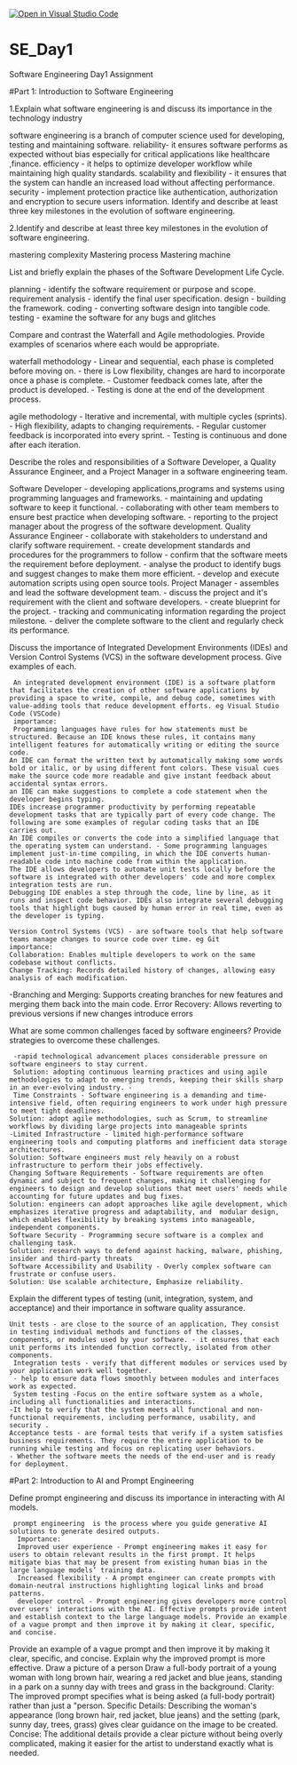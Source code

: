 [![Open in Visual Studio Code](https://classroom.github.com/assets/open-in-vscode-2e0aaae1b6195c2367325f4f02e2d04e9abb55f0b24a779b69b11b9e10269abc.svg)](https://classroom.github.com/online_ide?assignment_repo_id=18671086&assignment_repo_type=AssignmentRepo)
# SE_Day1
Software Engineering Day1 Assignment

#Part 1: Introduction to Software Engineering

1.Explain what software engineering is and discuss its importance in the technology industry

software engineering is a branch of computer science used for developing, testing and maintaining software.
reliability- it ensures software performs as expected without bias especially for critical applications like healthcare ,finance. 
efficiency - it helps to optimize developer workflow while maintaining high quality standards.
 scalability and flexibility - it ensures that the system can handle an increased load without affecting performance.
 security - implement protection practice like authentication, authorization and encryption to secure users information. Identify and describe at least three key milestones in the evolution of software engineering.


2.Identify and describe at least three key milestones in the evolution of software engineering.  

mastering complexity
Mastering process
Mastering machine


List and briefly explain the phases of the Software Development Life Cycle.
   
   planning - identify the software requirement or purpose and scope.
   requirement analysis - identify the final user specification. 
   design - building the framework. 
   coding - converting software design into tangible code.
   testing - examine the software for any bugs and glitches


Compare and contrast the Waterfall and Agile methodologies. Provide examples of scenarios where each would be appropriate.
 
  waterfall methodology - Linear and sequential, each phase is completed before moving on. 
    - there is Low flexibility,
      changes are hard to incorporate once a phase is complete.
    - Customer feedback comes late, after the product is developed.
    - Testing is done at the end of the development process.


  agile methodology - Iterative and incremental, with multiple cycles (sprints). 
    - High flexibility, adapts to changing requirements. 
    - Regular customer feedback is incorporated into every sprint. 
    - Testing is continuous and done after each iteration.


Describe the roles and responsibilities of a Software Developer, a Quality Assurance Engineer, and a Project Manager in a software engineering team.
   
   Software Developer - developing applications,programs and systems using programming languages and frameworks.
    - maintaining and updating software to keep it functional. 
    - collaborating with other team members to ensure best practice when developing software.
    - reporting to the project manager about the progress of the software development.
    Quality Assurance Engineer - collaborate with stakeholders to understand and clarify software requirement.
    - create development standards and procedures for the programmers to follow
    - confirm that the software meets the requirement before deployment. 
    - analyse the product to identify bugs and suggest changes to make them more efficient. 
    - develop and execute automation scripts using open source tools.
    Project Manager - assembles and lead the software development team.
    - discuss the project and it's requirement with the client and software developers.
    - create blueprint for the project.
    - tracking and communicating information regarding the project milestone.
    - deliver the complete software to the client and regularly check its performance.



Discuss the importance of Integrated Development Environments (IDEs) and Version Control Systems (VCS) in the software development process. Give examples of each.

     An integrated development environment (IDE) is a software platform that facilitates the creation of other software applications by providing a space to write, compile, and debug code, sometimes with value-adding tools that reduce development efforts. eg Visual Studio Code (VSCode)
     importance:
     Programming languages have rules for how statements must be structured. Because an IDE knows these rules, it contains many intelligent features for automatically writing or editing the source code.
    An IDE can format the written text by automatically making some words bold or italic, or by using different font colors. These visual cues make the source code more readable and give instant feedback about accidental syntax errors.
    an IDE can make suggestions to complete a code statement when the developer begins typing.
    IDEs increase programmer productivity by performing repeatable development tasks that are typically part of every code change. The following are some examples of regular coding tasks that an IDE carries out.
    An IDE compiles or converts the code into a simplified language that the operating system can understand. - Some programming languages implement just-in-time compiling, in which the IDE converts human-readable code into machine code from within the application.
    The IDE allows developers to automate unit tests locally before the software is integrated with other developers' code and more complex integration tests are run.
    Debugging IDE enables a step through the code, line by line, as it runs and inspect code behavior. IDEs also integrate several debugging tools that highlight bugs caused by human error in real time, even as the developer is typing.

    Version Control Systems (VCS) - are software tools that help software teams manage changes to source code over time. eg Git
    importance:
    Collaboration: Enables multiple developers to work on the same codebase without conflicts.
    Change Tracking: Records detailed history of changes, allowing easy analysis of each modification. 
   -Branching and Merging: Supports creating branches for new     features and merging them back into the main code.
    Error Recovery: Allows reverting to previous versions if new changes introduce errors

What are some common challenges faced by software engineers? Provide strategies to overcome these challenges.

     -rapid technological advancement places considerable pressure on software engineers to stay current.
     Solution: adopting continuous learning practices and using agile methodologies to adapt to emerging trends, keeping their skills sharp in an ever-evolving industry. -
     Time Constraints - Software engineering is a demanding and time-intensive field, often requiring engineers to work under high pressure to meet tight deadlines.
    Solution: adopt agile methodologies, such as Scrum, to streamline workflows by dividing large projects into manageable sprints 
    -Limited Infrastructure - limited high-performance software engineering tools and computing platforms and inefficient data storage architectures. 
    Solution: Software engineers must rely heavily on a robust infrastructure to perform their jobs effectively.
    Changing Software Requirements - Software requirements are often  dynamic and subject to frequent changes, making it challenging for engineers to design and develop solutions that meet users' needs while accounting for future updates and bug fixes. 
    Solution: engineers can adopt approaches like agile development, which emphasizes iterative progress and adaptability, and  modular design, which enables flexibility by breaking systems into manageable, independent components.
    Software Security - Programming secure software is a complex and challenging task. 
    Solution: research ways to defend against hacking, malware, phishing, insider and third-party threats
    Software Accessibility and Usability - Overly complex software can frustrate or confuse users. 
    Solution: Use scalable architecture, Emphasize reliability.

Explain the different types of testing (unit, integration, system, and acceptance) and their importance in software quality assurance.

    Unit tests - are close to the source of an application, They consist in testing individual methods and functions of the classes, components, or modules used by your software. - it ensures that each unit performs its intended function correctly, isolated from other components.
     Integration tests - verify that different modules or services used by your application work well together.
     - help to ensure data flows smoothly between modules and interfaces work as expected.
     System testing -Focus on the entire software system as a whole, including all functionalities and interactions.
    -It help to verify that the system meets all functional and non-functional requirements, including performance, usability, and security .
    Acceptance tests - are formal tests that verify if a system satisfies business requirements. They require the entire application to be running while testing and focus on replicating user behaviors. 
    - Whether the software meets the needs of the end-user and is ready for deployment.
 
#Part 2: Introduction to AI and Prompt Engineering

     
Define prompt engineering and discuss its importance in interacting with AI models.

     prompt engineering  is the process where you guide generative AI solutions to generate desired outputs.
      Importance:
      Improved user experience - Prompt engineering makes it easy for users to obtain relevant results in the first prompt. It helps mitigate bias that may be present from existing human bias in the large language models’ training data.
      Increased flexibility - A prompt engineer can create prompts with domain-neutral instructions highlighting logical links and broad patterns.
      developer control - Prompt engineering gives developers more control over users' interactions with the AI. Effective prompts provide intent and establish context to the large language models. Provide an example of a vague prompt and then improve it by making it clear, specific, and concise.

Provide an example of a vague prompt and then improve it by making it clear, specific, and concise. Explain why the improved prompt is more effective.
     Draw a picture of a person
     Draw a full-body portrait of a young woman with long brown hair, wearing a red jacket and blue jeans, standing in a park on a sunny day with trees and grass in the background.
     Clarity: The improved prompt specifies what is being asked (a full-body portrait) rather than just a "person.
     Specific Details: Describing the woman's appearance (long brown hair, red jacket, blue jeans) and the setting (park, sunny day, trees, grass) gives clear guidance on the image to be created.
     Concise: The additional details provide a clear picture without being overly complicated, making it easier for the artist to understand exactly what is needed.
